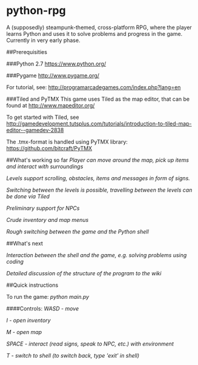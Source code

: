 python-rpg
==========

A (supposedly) steampunk-themed, cross-platform RPG, where the player learns Python and uses it to solve problems and  progress in the game. Currently in very early phase.

##Prerequisities

###Python 2.7
https://www.python.org/

###Pygame
http://www.pygame.org/

For tutorial, see: http://programarcadegames.com/index.php?lang=en

###Tiled and PyTMX
This game uses Tiled as the map editor, that can be found at http://www.mapeditor.org/

To get started with Tiled, see http://gamedevelopment.tutsplus.com/tutorials/introduction-to-tiled-map-editor--gamedev-2838

The .tmx-format is handled using PyTMX library: https://github.com/bitcraft/PyTMX

##What's working so far
*Player can move around the map, pick up items and interact with surroundings*

*Levels support scrolling, obstacles, items and messages in form of signs.* 

*Switching between the levels is possible, travelling between the levels can be done via Tiled*

*Preliminary support for NPCs*

*Crude inventory and map menus*

*Rough switching between the game and the Python shell*

##What's next

*Interaction between the shell and the game, e.g. solving problems using coding*

*Detailed discussion of the structure of the program to the wiki*

##Quick instructions

To run the game:
  *python main.py*

####Controls:
  *WASD - move*
  
  *I - open inventory*

  *M - open map*
  
  *SPACE - interact (read signs, speak to NPC, etc.) with environment*
  
  *T - switch to shell (to switch back, type 'exit' in shell)*
  

